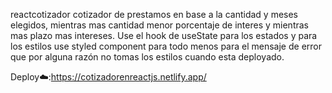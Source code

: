 reactcotizador
cotizador de prestamos en base a la cantidad y meses elegidos, mientras mas cantidad menor porcentaje de interes y mientras mas plazo mas intereses. Use el hook de useState para los estados y para los estilos use styled component para todo menos para el mensaje de error que por alguna razón no tomas los estilos cuando esta deployado.

Deploy☁️:https://cotizadorenreactjs.netlify.app/
